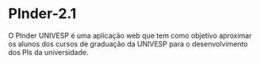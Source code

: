 # PInder-2.1

O PInder UNIVESP é uma aplicação web que tem como objetivo aproximar os alunos dos cursos de graduação da UNIVESP para o desenvolvimento dos PIs da universidade.
